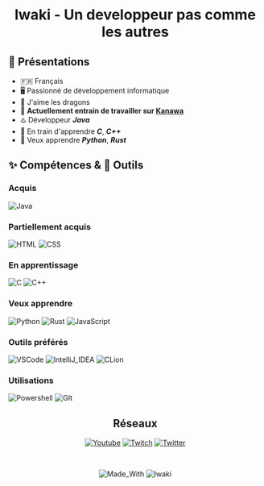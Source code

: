 
<div align="center">
    <h1> Iwaki - Un developpeur pas comme les autres </h1>
</div>

<h2> 👋 Présentations</h2>

- 🇫🇷 Français
- 🖥️ Passionné de développement informatique
- 🐲 J'aime les dragons
- 🌸 <b>Actuellement entrain de travailler sur <a href="https://kanawa.fr">Kanawa</a></b>
- ♨️ Développeur ***Java***
- 🧠 En train d'apprendre ***C***, ***C++***
- 🧩 Veux apprendre ***Python***, ***Rust***

## ✨ Compétences & 🔧 Outils

### Acquis

<p align="left">

![Java](https://img.shields.io/badge/Java-ED8B00?style=for-the-badge&logo=openjdk&logoColor=white)
</p>

### Partiellement acquis

<p align="left">

![HTML](https://img.shields.io/badge/HTML-E34F26?style=for-the-badge&logo=html5&logoColor=white)
![CSS](https://img.shields.io/badge/CSS-239120?&style=for-the-badge&logo=css3&logoColor=white)
</p>

### En apprentissage

<p align="left">

![C](https://img.shields.io/badge/C-00599C?style=for-the-badge&logo=c&logoColor=white)
![C++](https://img.shields.io/badge/C%2B%2B-00599C?style=for-the-badge&logo=c%2B%2B&logoColor=white)
</p>

### Veux apprendre

<p align="left">

![Python](https://img.shields.io/badge/Python-3776AB?style=for-the-badge&logo=python&logoColor=white)
![Rust](https://img.shields.io/badge/Rust-000000?style=for-the-badge&logo=rust&logoColor=white)
![JavaScript](https://img.shields.io/badge/JavaScript-F7DF1E?style=for-the-badge&logo=JavaScript&logoColor=white)
</p>

### Outils préférés

<p align="left">

![VSCode](https://img.shields.io/badge/Visual_Studio_Code-0078D4?style=for-the-badge&logo=visual%20studio%20code&logoColor=white)
![IntelliJ_IDEA](https://img.shields.io/badge/IntelliJ_IDEA-75AADB.svg?style=for-the-badge&logo=intellij-idea&logoColor=white)
![CLion](https://img.shields.io/badge/CLion-%2357A143?style=for-the-badge&logo=clion&logoColor=white)
</p>

### Utilisations

<p align="left">

![Powershell](https://img.shields.io/badge/powershell-5391FE?style=for-the-badge&logo=powershell&logoColor=white)
![GIt](https://img.shields.io/badge/GIT-E44C30?style=for-the-badge&logo=git&logoColor=white)
</p>

<div align="center">
    <h2>Réseaux</h2>

[![Youtube](https://img.shields.io/badge/YouTube-FF0000?style=for-the-badge&logo=youtube&logoColor=white)](https://www.youtube.com/@Iwaki_)
[![Twitch](https://img.shields.io/badge/Twitch-9146FF?style=for-the-badge&logo=twitch&logoColor=white)](https://www.twitch.tv/xiwaki)
[![Twitter](https://img.shields.io/badge/Twitter-1DA1F2?style=for-the-badge&logo=twitter&logoColor=white)](https://twitter.com/IwakiLeKiwi)

<br>

![Made_With](https://img.shields.io/badge/Built%20with-❤️-F84D7C?style=for-the-badge)
![Iwaki](https://img.shields.io/badge/Made%20by-Iwaki-red?style=for-the-badge&logo=Github)
</div>